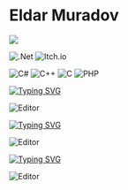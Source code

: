 # Eldar Muradov

![](https://komarev.com/ghpvc/?username=EldarMuradov)

![.Net](https://img.shields.io/badge/.NET-5C2D91?style=for-the-badge&logo=.net&logoColor=white) ![Itch.io](https://img.shields.io/badge/Itch-%23FF0B34.svg?style=for-the-badge&logo=Itch.io&logoColor=white)

![C#](https://img.shields.io/badge/c%23-%23239120.svg?style=for-the-badge&logo=c-sharp&logoColor=white) ![C++](https://img.shields.io/badge/c++-%2300599C.svg?style=for-the-badge&logo=c%2B%2B&logoColor=white)
![C](https://img.shields.io/badge/c-%2300599C.svg?style=for-the-badge&logo=c&logoColor=white) ![PHP](https://img.shields.io/badge/php-%23777BB4.svg?style=for-the-badge&logo=php&logoColor=white)

[![Typing SVG](https://readme-typing-svg.herokuapp.com?color=%2336BCF7&lines=Software+Architect,+Engineer)](https://git.io/typing-svg)

<picture>
 <source media="(prefers-color-scheme: dark)" srcset="https://github.com/EldarMuradov/ESGSStudioEngine/blob/main/SSAO2.png">
 <source media="(prefers-color-scheme: light)" srcset="https://github.com/EldarMuradov/ESGSStudioEngine/blob/main/SSAO2.png">
 <img alt="Editor" src="https://github.com/EldarMuradov/ESGSStudioEngine/blob/main/SSAO2.png">
</picture>

[![Typing SVG](https://readme-typing-svg.herokuapp.com?color=%2336BCF7&lines=Game+Engines+developer)](https://git.io/typing-svg)

<picture>
 <source media="(prefers-color-scheme: dark)" srcset="https://github.com/EldarMuradov/StrangeBattlegrounds/blob/master/M.png">
 <source media="(prefers-color-scheme: light)" srcset="https://github.com/EldarMuradov/StrangeBattlegrounds/blob/master/M.png">
 <img alt="Editor" src="https://github.com/EldarMuradov/StrangeBattlegrounds/blob/master/M.png">
</picture>

[![Typing SVG](https://readme-typing-svg.herokuapp.com?color=%2336BCF7&lines=Mathematician,+System+Programmer)](https://git.io/typing-svg)

<picture>
 <source media="(prefers-color-scheme: dark)" srcset="https://github.com/EldarMuradov/StrangeBattlegrounds/blob/master/N.png">
 <source media="(prefers-color-scheme: light)" srcset="https://github.com/EldarMuradov/StrangeBattlegrounds/blob/master/N.png">
 <img alt="Editor" src="https://github.com/EldarMuradov/StrangeBattlegrounds/blob/master/N.png">
</picture>
